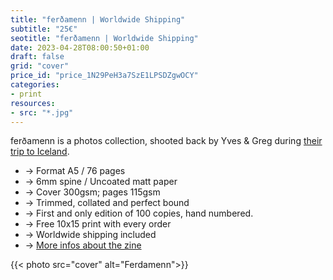 ```yaml
---
title: "ferðamenn | Worldwide Shipping"
subtitle: "25€"
seotitle: "ferðamenn | Worldwide Shipping"
date: 2023-04-28T08:00:50+01:00
draft: false
grid: "cover"
price_id: "price_1N29PeH3a7SzE1LPSDZgwOCY"
categories:
- print
resources:
- src: "*.jpg"
---
```


ferðamenn is a photos collection, shooted back by Yves & Greg during [their trip to Iceland](https://deploy-preview-136--dazzling-pike-8ee366.netlify.app/le-paradoxe-islandais/). 

* → Format A5 / 76 pages
* → 6mm spine / Uncoated matt paper
* → Cover 300gsm; pages 115gsm 
* → Trimmed, collated and perfect bound
* → First and only edition of 100 copies, hand numbered.
* → Free 10x15 print with every order
* → Worldwide shipping included
* → [More infos about the zine](https://gregorymignard.com/ferdamenn)

{{< photo src="cover" alt="Ferdamenn">}}